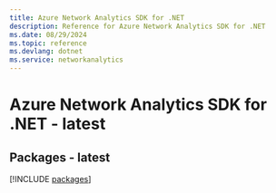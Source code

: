 ```yaml
---
title: Azure Network Analytics SDK for .NET
description: Reference for Azure Network Analytics SDK for .NET
ms.date: 08/29/2024
ms.topic: reference
ms.devlang: dotnet
ms.service: networkanalytics
---
```

# Azure Network Analytics SDK for .NET - latest
## Packages - latest
[!INCLUDE [packages](network-analytics-index.md)]